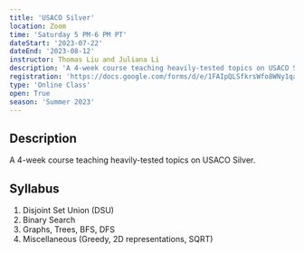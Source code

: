 ```yaml
---
title: 'USACO Silver'
location: Zoom
time: 'Saturday 5 PM-6 PM PT'
dateStart: '2023-07-22'
dateEnd: '2023-08-12'
instructor: Thomas Liu and Juliana Li
description: 'A 4-week course teaching heavily-tested topics on USACO Silver.'
registration: 'https://docs.google.com/forms/d/e/1FAIpQLSfkrsWfo8WNy1qabJZ0gmY4PJaTGPiKJ_LRx24uWj0HOimjlA/viewform'
type: 'Online Class'
open: True
season: 'Summer 2023'
---
```


## Description

A 4-week course teaching heavily-tested topics on USACO Silver.

## Syllabus

1. Disjoint Set Union (DSU)
2. Binary Search
3. Graphs, Trees, BFS, DFS
4. Miscellaneous (Greedy, 2D representations, SQRT)
